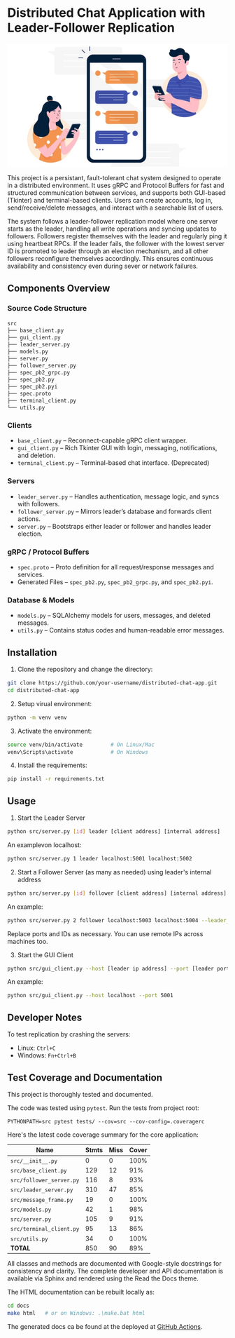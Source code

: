 # Distributed Chat Application with Leader-Follower Replication

<p align="center">
  <img src="img/msg.png">
</p>

This project is a persistant, fault-tolerant chat system designed to operate in a distributed environment. It uses gRPC and Protocol Buffers for fast and structured communication between services, and supports both GUI-based (Tkinter) and terminal-based clients. Users can create accounts, log in, send/receive/delete messages, and interact with a searchable list of users.

The system follows a leader-follower replication model where one server starts as the leader, handling all write operations and syncing updates to followers. Followers register themselves with the leader and regularly ping it using heartbeat RPCs. If the leader fails, the follower with the lowest server ID is promoted to leader through an election mechanism, and all other followers reconfigure themselves accordingly. This ensures continuous availability and consistency even during sever or network failures.

## Components Overview

### Source Code Structure

```
src
├── base_client.py
├── gui_client.py
├── leader_server.py
├── models.py
├── server.py
├── follower_server.py 
├── spec_pb2_grpc.py
├── spec_pb2.py
├── spec_pb2.pyi
├── spec.proto
├── terminal_client.py
└── utils.py
```

### Clients

- `base_client.py` – Reconnect-capable gRPC client wrapper.
- `gui_client.py` – Rich Tkinter GUI with login, messaging, notifications, and deletion.
- `terminal_client.py` – Terminal-based chat interface. (Deprecated)

### Servers

- `leader_server.py` – Handles authentication, message logic, and syncs with followers.
- `follower_server.py` – Mirrors leader’s database and forwards client actions.
- `server.py` – Bootstraps either leader or follower and handles leader election.

### gRPC / Protocol Buffers

- `spec.proto` – Proto definition for all request/response messages and services.
- Generated Files – `spec_pb2.py`, `spec_pb2_grpc.py`, and `spec_pb2.pyi`.

### Database & Models

- `models.py` – SQLAlchemy models for users, messages, and deleted messages.
- `utils.py` – Contains status codes and human-readable error messages.


## Installation

1. Clone the repository and change the directory:

```bash
git clone https://github.com/your-username/distributed-chat-app.git
cd distributed-chat-app
```

2. Setup virual environment:

```bash
python -m venv venv
```

3. Activate the environment:

```bash
source venv/bin/activate         # On Linux/Mac
venv\Scripts\activate            # On Windows
```

4. Install the requirements:

```bash
pip install -r requirements.txt
```

## Usage

1. Start the Leader Server

```bash
python src/server.py [id] leader [client address] [internal address]
```

An examplevon localhost:
```bash
python src/server.py 1 leader localhost:5001 localhost:5002
```

2. Start a Follower Server (as many as needed) using leader's internal address

```bash
python src/server.py [id] follower [client address] [internal address] --leader_address=[leader internal address]
```

An example:
```bash
python src/server.py 2 follower localhost:5003 localhost:5004 --leader_address=localhost:5002
```

Replace ports and IDs as necessary. You can use remote IPs across machines too.

3. Start the GUI Client

```bash
python src/gui_client.py --host [leader ip address] --port [leader port]
```

An example:
```bash
python src/gui_client.py --host localhost --port 5001
```

## Developer Notes

To test replication by crashing the servers:

- Linux: `Ctrl+C`
- Windows: `Fn+Ctrl+B`


## Test Coverage and Documentation
This project is thoroughly tested and documented. 

The code was tested using `pytest`. Run the tests from project root:

```
PYTHONPATH=src pytest tests/ --cov=src --cov-config=.coveragerc
```

Here's the latest code coverage summary for the core application:

| Name                      | Stmts | Miss | Cover |
|---------------------------|-------|------|-------|
| `src/__init__.py`         | 0     | 0    | 100%  |
| `src/base_client.py`      | 129   | 12   | 91%   |
| `src/follower_server.py`  | 116   | 8    | 93%   |
| `src/leader_server.py`    | 310   | 47   | 85%   |
| `src/message_frame.py`    | 19    | 0    | 100%  |
| `src/models.py`           | 42    | 1    | 98%   |
| `src/server.py`           | 105   | 9    | 91%   |
| `src/terminal_client.py`  | 95    | 13   | 86%   |
| `src/utils.py`            | 34    | 0    | 100%  |
| **TOTAL**                 | 850   | 90   | 89%   |


All classes and methods are documented with Google-style docstrings for consistency and clarity. The complete developer and API documentation is available via Sphinx and rendered using the Read the Docs theme. 

The HTML documentation can be rebuilt locally as:

```bash
cd docs
make html   # or on Windows: .\make.bat html
```

The generated docs ca be found at the deployed at [GitHub Actions](https://sukikrishna.github.io/Fault_Tolerant_Chat_App/).
